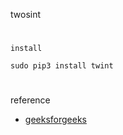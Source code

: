 twosint
#
`install`
```
sudo pip3 install twint
```

#
reference
- [geeksforgeeks](https://www.geeksforgeeks.org/twosint-automated-osint-tool-to-investigate-twitter-account/?ref=gcse)